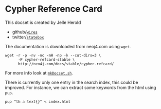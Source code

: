 Cypher Reference Card
=====================

This docset is created by Jelle Herold

- github/[`wires`](https://github.com/wires)
- twitter/[`statebox`](https://twitter.com/statebox)

The documentation is downloaded from neoj4.com using `wget`.

	wget -r -p -nv -nc -nH -np -k --cut-dirs=3 \
          -P cypher-refcard-stable \
          http://neo4j.com/docs/stable/cypher-refcard/

For more info look at [`mkDocset.sh`](mkDocset.sh).

There is currently only one entry in the search index, this could be improved.
For instance, we can extract some keywords from the html using `pup`.

	pup "th a text{}" < index.html
